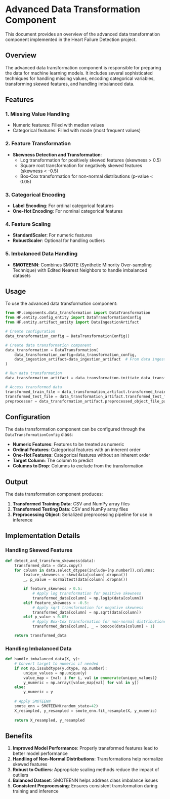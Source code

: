 # Advanced Data Transformation Component

This document provides an overview of the advanced data transformation component implemented in the Heart Failure Detection project.

## Overview

The advanced data transformation component is responsible for preparing the data for machine learning models. It includes several sophisticated techniques for handling missing values, encoding categorical variables, transforming skewed features, and handling imbalanced data.

## Features

### 1. Missing Value Handling
- Numeric features: Filled with median values
- Categorical features: Filled with mode (most frequent values)

### 2. Feature Transformation
- **Skewness Detection and Transformation**: 
  - Log transformation for positively skewed features (skewness > 0.5)
  - Square root transformation for negatively skewed features (skewness < -0.5)
  - Box-Cox transformation for non-normal distributions (p-value < 0.05)

### 3. Categorical Encoding
- **Label Encoding**: For ordinal categorical features
- **One-Hot Encoding**: For nominal categorical features

### 4. Feature Scaling
- **StandardScaler**: For numeric features
- **RobustScaler**: Optional for handling outliers

### 5. Imbalanced Data Handling
- **SMOTEENN**: Combines SMOTE (Synthetic Minority Over-sampling Technique) with Edited Nearest Neighbors to handle imbalanced datasets

## Usage

To use the advanced data transformation component:

```python
from HF.components.data_transformation import DataTransformation
from HF.entity.config_entity import DataTransformationConfig
from HF.entity.artifact_entity import DataIngestionArtifact

# Create configuration
data_transformation_config = DataTransformationConfig()

# Create data transformation component
data_transformation = DataTransformation(
    data_transformation_config=data_transformation_config,
    data_ingestion_artifact=data_ingestion_artifact  # From data ingestion step
)

# Run data transformation
data_transformation_artifact = data_transformation.initiate_data_transformation()

# Access transformed data
transformed_train_file = data_transformation_artifact.transformed_train_file_path
transformed_test_file = data_transformation_artifact.transformed_test_file_path
preprocessor = data_transformation_artifact.preprocessed_object_file_path
```

## Configuration

The data transformation component can be configured through the `DataTransformationConfig` class:

- **Numeric Features**: Features to be treated as numeric
- **Ordinal Features**: Categorical features with an inherent order
- **One-Hot Features**: Categorical features without an inherent order
- **Target Column**: The column to predict
- **Columns to Drop**: Columns to exclude from the transformation

## Output

The data transformation component produces:

1. **Transformed Training Data**: CSV and NumPy array files
2. **Transformed Testing Data**: CSV and NumPy array files
3. **Preprocessing Object**: Serialized preprocessing pipeline for use in inference

## Implementation Details

### Handling Skewed Features

```python
def detect_and_transform_skewness(data):
    transformed_data = data.copy()
    for column in data.select_dtypes(include=[np.number]).columns:
        feature_skewness = skew(data[column].dropna())
        _, p_value = normaltest(data[column].dropna())

        if feature_skewness > 0.5:
            # Apply log transformation for positive skewness
            transformed_data[column] = np.log1p(data[column])
        elif feature_skewness < -0.5:
            # Apply sqrt transformation for negative skewness
            transformed_data[column] = np.sqrt(data[column])
        elif p_value < 0.05:
            # Apply Box-Cox transformation for non-normal distributions
            transformed_data[column], _ = boxcox(data[column] + 1)

    return transformed_data
```

### Handling Imbalanced Data

```python
def handle_imbalanced_data(X, y):
    # Convert target to numeric if needed
    if not np.issubdtype(y.dtype, np.number):
        unique_values = np.unique(y)
        value_map = {val: i for i, val in enumerate(unique_values)}
        y_numeric = np.array([value_map[val] for val in y])
    else:
        y_numeric = y
    
    # Apply SMOTEENN
    smote_enn = SMOTEENN(random_state=42)
    X_resampled, y_resampled = smote_enn.fit_resample(X, y_numeric)
    
    return X_resampled, y_resampled
```

## Benefits

1. **Improved Model Performance**: Properly transformed features lead to better model performance
2. **Handling of Non-Normal Distributions**: Transformations help normalize skewed features
3. **Robust to Outliers**: Appropriate scaling methods reduce the impact of outliers
4. **Balanced Dataset**: SMOTEENN helps address class imbalance issues
5. **Consistent Preprocessing**: Ensures consistent transformation during training and inference
